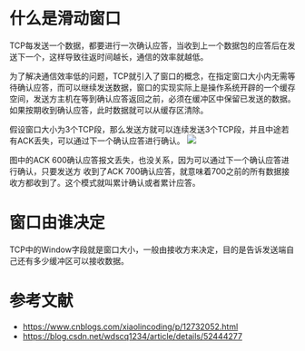 # 什么是滑动窗口
TCP每发送一个数据，都要进行一次确认应答，当收到上一个数据包的应答后在发送下一个，这样导致往返时间越长，通信的效率就越低。

为了解决通信效率低的问题，TCP就引入了窗口的概念，在指定窗口大小内无需等待确认应答，而可以继续发送数据，窗口的实现实际上是操作系统开辟的一个缓存空间，发送方主机在等到确认应答返回之前，必须在缓冲区中保留已发送的数据。如果按期收到确认应答，此时数据就可以从缓存区清除。

假设窗口大小为3个TCP段，那么发送方就可以连续发送3个TCP段，并且中途若有ACK丢失，可以通过下一个确认应答进行确认。
![](https://tva1.sinaimg.cn/large/008eGmZEgy1goa3c6ghxsj30n50gmjsv.jpg)

图中的ACK 600确认应答报文丢失，也没关系，因为可以通过下一个确认应答进行确认，只要发送方 收到了ACK 700确认应答，就意味着700之前的所有数据接收方都收到了。这个模式就叫累计确认或者累计应答。

# 窗口由谁决定
TCP中的Window字段就是窗口大小，一般由接收方来决定，目的是告诉发送端自己还有多少缓冲区可以接收数据。




# 参考文献
- https://www.cnblogs.com/xiaolincoding/p/12732052.html
- https://blog.csdn.net/wdscq1234/article/details/52444277
